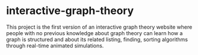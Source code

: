 # interactive-graph-theory
This project is the first version of an interactive graph theory website where people with no previous knowledge about graph theory can learn how a graph is structured and about its related listing, finding, sorting algorithms through real-time animated simulations.
